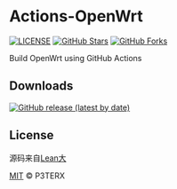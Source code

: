 # Actions-OpenWrt

[![LICENSE](https://img.shields.io/github/license/mashape/apistatus.svg?style=flat-square&label=LICENSE)](https://github.com/yaoyi098/leanopenwrt-CI-x86/blob/master/LICENSE)
[![GitHub Stars](https://img.shields.io/github/stars/yaoyi098/leanopenwrt-CI-x86.svg?style=flat-square&label=Stars&logo=github)](https://github.com/yaoyi098/leanopenwrt-CI-x86/stargazers)
[![GitHub Forks](https://img.shields.io/github/forks/yaoyi098/leanopenwrt-CI-x86.svg?style=flat-square&label=Forks&logo=github)](https://github.com/yaoyi098/leanopenwrt-CI-x86/fork)

Build OpenWrt using GitHub Actions

## Downloads
[![GitHub release (latest by date)](https://img.shields.io/github/v/release/yaoyi098/leanopenwrt-CI-x86?style=for-the-badge&label=Download)](https://github.com/yaoyi098/leanopenwrt-CI-x86/releases/latest)

## License

源码来自[Lean大](https://github.com/coolsnowwolf/lede)

[MIT](https://github.com/P3TERX/Actions-OpenWrt/blob/master/LICENSE) © P3TERX

